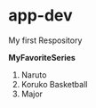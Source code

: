 # app-dev
My first Respository
>
**MyFavoriteSeries**
1. Naruto
2. Koruko Basketball
3. Major 

   
